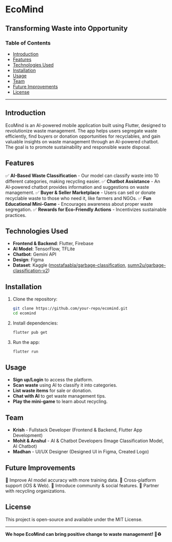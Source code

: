 # EcoMind

## Transforming Waste into Opportunity

### Table of Contents
- [Introduction](#introduction)
- [Features](#features)
- [Technologies Used](#technologies-used)
- [Installation](#installation)
- [Usage](#usage)
- [Team](#team)
- [Future Improvements](#future-improvements)
- [License](#license)

---

## Introduction
EcoMind is an AI-powered mobile application built using Flutter, designed to revolutionize waste management. The app helps users segregate waste efficiently, find buyers or donation opportunities for recyclables, and gain valuable insights on waste management through an AI-powered chatbot. The goal is to promote sustainability and responsible waste disposal.

## Features
✅ **AI-Based Waste Classification** - Our model can classify waste into 10 different categories, making recycling easier.
✅ **Chatbot Assistance** - An AI-powered chatbot provides information and suggestions on waste management.
✅ **Buyer & Seller Marketplace** - Users can sell or donate recyclable waste to those who need it, like farmers and NGOs.
✅ **Fun Educational Mini-Game** - Encourages awareness about proper waste segregation.
✅ **Rewards for Eco-Friendly Actions** - Incentivizes sustainable practices.

## Technologies Used
- **Frontend & Backend**: Flutter, Firebase
- **AI Model**: TensorFlow, TFLite
- **Chatbot**: Gemini API
- **Design**: Figma
- **Dataset**: Kaggle ([mostafaabla/garbage-classification](https://www.kaggle.com/datasets/mostafaabla/garbage-classification), [sumn2u/garbage-classification-v2](https://www.kaggle.com/datasets/sumn2u/garbage-classification-v2))

## Installation
1. Clone the repository:
   ```sh
   git clone https://github.com/your-repo/ecomind.git
   cd ecomind
   ```
2. Install dependencies:
   ```sh
   flutter pub get
   ```
3. Run the app:
   ```sh
   flutter run
   ```

## Usage
- **Sign up/Login** to access the platform.
- **Scan waste** using AI to classify it into categories.
- **List waste items** for sale or donation.
- **Chat with AI** to get waste management tips.
- **Play the mini-game** to learn about recycling.

## Team
- **Krish** - Fullstack Developer (Frontend & Backend, Flutter App Development)
- **Mohit & Anshul** - AI & Chatbot Developers (Image Classification Model, AI Chatbot)
- **Madhan** - UI/UX Designer (Designed UI in Figma, Created Logo)

## Future Improvements
🔹 Improve AI model accuracy with more training data.
🔹 Cross-platform support (iOS & Web).
🔹 Introduce community & social features.
🔹 Partner with recycling organizations.

## License
This project is open-source and available under the MIT License.

---

**We hope EcoMind can bring positive change to waste management! 🌱♻️**

